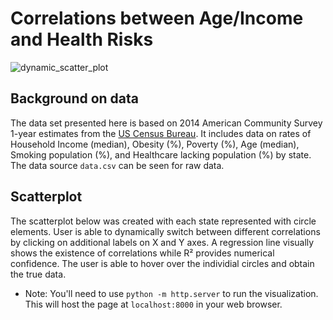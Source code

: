 # Correlations between Age/Income and Health Risks

![dynamic_scatter_plot](/assets/data/dynamic_plot.gif)

## Background on data
The data set presented here is based on 2014 American Community Survey 1-year estimates from the [US Census Bureau](https://data.census.gov/cedsci/). It includes data on rates of Household Income (median), Obesity (%), Poverty (%), Age (median), Smoking population (%), and Healthcare lacking population (%) by state. 
The data source `data.csv` can be seen for raw data. 

## Scatterplot

The scatterplot below was created with each state represented with circle elements. User is able to dynamically switch between different correlations by clicking on additional labels on X and Y axes. A regression line visually shows the existence of correlations while R² provides numerical confidence.
The user is able to hover over the individial circles and obtain the true data. 

* Note: You'll need to use `python -m http.server` to run the visualization. This will host the page at `localhost:8000` in your web browser. 



